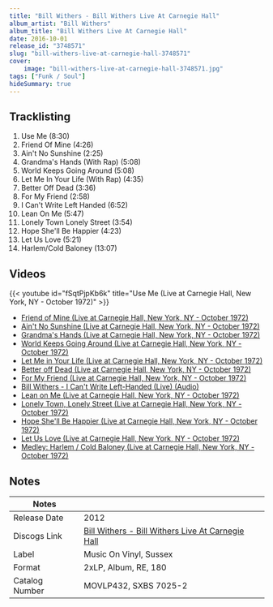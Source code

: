 ```yaml
---
title: "Bill Withers - Bill Withers Live At Carnegie Hall"
album_artist: "Bill Withers"
album_title: "Bill Withers Live At Carnegie Hall"
date: 2016-10-01
release_id: "3748571"
slug: "bill-withers-live-at-carnegie-hall-3748571"
cover:
    image: "bill-withers-live-at-carnegie-hall-3748571.jpg"
tags: ["Funk / Soul"]
hideSummary: true
---
```


## Tracklisting
1. Use Me (8:30)
2. Friend Of Mine (4:26)
3. Ain't No Sunshine (2:25)
4. Grandma's Hands (With Rap) (5:08)
5. World Keeps Going Around (5:08)
6. Let Me In Your Life (With Rap) (4:35)
7. Better Off Dead (3:36)
8. For My Friend (2:58)
9. I Can't Write Left Handed (6:52)
10. Lean On Me (5:47)
11. Lonely Town Lonely Street (3:54)
12. Hope She'll Be Happier (4:23)
13. Let Us Love (5:21)
14. Harlem/Cold Baloney (13:07)

## Videos
{{< youtube id="fSqtPjpKb6k" title="Use Me (Live at Carnegie Hall, New York, NY - October 1972)" >}}
- [Friend of Mine (Live at Carnegie Hall, New York, NY - October 1972)](https://www.youtube.com/watch?v=LXIe92-eQCg)
- [Ain't No Sunshine (Live at Carnegie Hall, New York, NY - October 1972)](https://www.youtube.com/watch?v=oHoM2i804QI)
- [Grandma's Hands (Live at Carnegie Hall, New York, NY - October 1972)](https://www.youtube.com/watch?v=erARI_f9AvA)
- [World Keeps Going Around (Live at Carnegie Hall, New York, NY - October 1972)](https://www.youtube.com/watch?v=hwFz7--6e2w)
- [Let Me in Your Life (Live at Carnegie Hall, New York, NY - October 1972)](https://www.youtube.com/watch?v=EiVnd1DwSHA)
- [Better off Dead (Live at Carnegie Hall, New York, NY - October 1972)](https://www.youtube.com/watch?v=-jpP9pUdiyk)
- [For My Friend (Live at Carnegie Hall, New York, NY - October 1972)](https://www.youtube.com/watch?v=aD337fVyAXk)
- [Bill Withers - I Can't Write Left-Handed (Live) (Audio)](https://www.youtube.com/watch?v=__4_fCgjI74)
- [Lean on Me (Live at Carnegie Hall, New York, NY - October 1972)](https://www.youtube.com/watch?v=tXcCav4zyJI)
- [Lonely Town, Lonely Street (Live at Carnegie Hall, New York, NY - October 1972)](https://www.youtube.com/watch?v=Fa65k3eWj8o)
- [Hope She'll Be Happier (Live at Carnegie Hall, New York, NY - October 1972)](https://www.youtube.com/watch?v=MXdn9FrTpk8)
- [Let Us Love (Live at Carnegie Hall, New York, NY - October 1972)](https://www.youtube.com/watch?v=vOfSxkgX8XM)
- [Medley: Harlem / Cold Baloney (Live at Carnegie Hall, New York, NY - October 1972)](https://www.youtube.com/watch?v=S00jJdAYVoU)

## Notes

| Notes          |             |
| ---------------| ----------- |
| Release Date   | 2012 |
| Discogs Link   | [Bill Withers - Bill Withers Live At Carnegie Hall](https://www.discogs.com/release/3748571) |
| Label          | Music On Vinyl, Sussex |
| Format         | 2xLP, Album, RE, 180 |
| Catalog Number | MOVLP432, SXBS 7025-2 |

